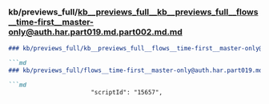 ### kb/previews_full/kb__previews_full__kb__previews_full__flows__time-first__master-only@auth.har.part019.md.part002.md.md

```md
### kb/previews_full/kb__previews_full__flows__time-first__master-only@auth.har.part019.md.part002.md

```md
### kb/previews_full/flows__time-first__master-only@auth.har.part019.md (part 002)

```md
                       "scriptId": "15657",
                  
```

```

```

```
